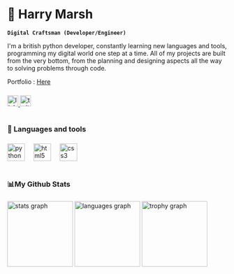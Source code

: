 # 🌊 Harry Marsh

**`Digital Craftsman (Developer/Engineer)`**

<p align="left">I'm a british python developer, constantly learning new languages and tools, programming my digital world one step at a time. All of my projects are built from the very bottom, from the planning and designing aspects all the way to solving problems through code.</p>

Portfolio : [Here](https://hmarsh14.github.io)

###

<div align="left">
  <a href="https://www.linkedin.com/in/harry-marsh-4a278b2b0/" target="_blank">
    <img src="https://img.shields.io/static/v1?message=LinkedIn&logo=linkedin&label=&color=0077B5&logoColor=white&labelColor=&style=for-the-badge" height="25" alt="linkedin logo"  />
  </a>
  <a href="https://x.com/HMarsh1409" target="_blank">
    <img src="https://img.shields.io/static/v1?message=Twitter/X&logo=twitter&label=&color=1DA1F2&logoColor=white&labelColor=1DA1F2&style=for-the-badge" height="25" alt="twitter logo"  />
  </a>
</div>

###

<h1 align="left"></h1>

###

<h3 align="left">🧰 Languages and tools</h3>

###

<div align="left">
  <img src="https://cdn.jsdelivr.net/gh/devicons/devicon/icons/python/python-original.svg" height="40" alt="python logo"  />
  <img width="12" />
  <img src="https://cdn.jsdelivr.net/gh/devicons/devicon/icons/html5/html5-original.svg" height="40" alt="html5 logo"  />
  <img width="12" />
  <img src="https://cdn.jsdelivr.net/gh/devicons/devicon/icons/css3/css3-original.svg" height="40" alt="css3 logo"  />
</div>

###

<h1 align="left"></h1>

###

<h3 align="left">📊My Github Stats</h3>

###

<div align="left">
  <img src="https://github-readme-stats.vercel.app/api?username=HMarsh14&hide_title=false&hide_rank=false&show_icons=true&include_all_commits=true&count_private=true&disable_animations=false&theme=radical&locale=en&hide_border=false&order=1" height="150" alt="stats graph"  />
  <img src="https://github-readme-stats.vercel.app/api/top-langs?username=HMarsh14&locale=en&hide_title=false&layout=compact&card_width=320&langs_count=3&theme=radical&hide_border=false&order=2&custom_title=Most%20Used%20Languages" height="150" alt="languages graph"  />
  <img src="https://github-profile-trophy.vercel.app?username=HMarsh14&theme=radical&column=-1&row=1&margin-w=8&margin-h=8&no-bg=false&no-frame=false&order=4" height="150" alt="trophy graph"  />
</div>
